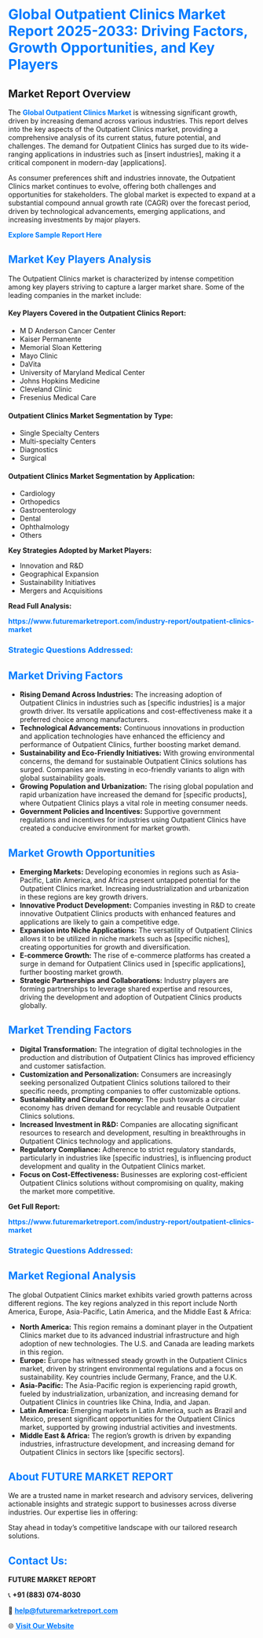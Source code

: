 <h1 style="color: #007BFF;">Global Outpatient Clinics Market Report 2025-2033: Driving Factors, Growth Opportunities, and Key Players</h1>

<section id="overview">
<h2>Market Report Overview</h2>
<p>The <a href="https://www.futuremarketreport.com/industry-report/outpatient-clinics-market" style="color: #007BFF; text-decoration: none;"><strong>Global Outpatient Clinics Market</strong></a> is witnessing significant growth, driven by increasing demand across various industries. This report delves into the key aspects of the Outpatient Clinics market, providing a comprehensive analysis of its current status, future potential, and challenges. The demand for Outpatient Clinics has surged due to its wide-ranging applications in industries such as [insert industries], making it a critical component in modern-day [applications].</p>
<p>As consumer preferences shift and industries innovate, the Outpatient Clinics market continues to evolve, offering both challenges and opportunities for stakeholders. The global market is expected to expand at a substantial compound annual growth rate (CAGR) over the forecast period, driven by technological advancements, emerging applications, and increasing investments by major players.</p>
</section>

<section id="overview">
<p><a href="https://www.futuremarketreport.com/request-sample/reportId=52541" style="color: #007BFF; text-decoration: none;"><strong>Explore Sample Report Here</strong></a></p>
</section>

<section id="key-players">
<h2 style="color: #007BFF;">Market Key Players Analysis</h2>
<p>The Outpatient Clinics market is characterized by intense competition among key players striving to capture a larger market share. Some of the leading companies in the market include:</p>
<h4>Key Players Covered in the Outpatient Clinics Report:</h4>
<ul><li>M D Anderson Cancer Center</li><li>Kaiser Permanente</li><li>Memorial Sloan Kettering</li><li>Mayo Clinic</li><li>DaVita</li><li>University of Maryland Medical Center</li><li>Johns Hopkins Medicine</li><li>Cleveland Clinic</li><li>Fresenius Medical Care</li></ul>
<h4>Outpatient Clinics Market Segmentation by Type:</h4>
<ul><li>Single Specialty Centers</li><li>Multi-specialty Centers</li><li>Diagnostics</li><li>Surgical</li></ul>

<h4>Outpatient Clinics Market Segmentation by Application:</h4>
<ul><li>Cardiology</li><li>Orthopedics</li><li>Gastroenterology</li><li>Dental</li><li>Ophthalmology</li><li>Others</li></ul>
<p><strong>Key Strategies Adopted by Market Players:</strong></p>
<ul>
<li>Innovation and R&D</li>
<li>Geographical Expansion</li>
<li>Sustainability Initiatives</li>
<li>Mergers and Acquisitions</li>
</ul>
</section>

<section>
<p><strong>Read Full Analysis: </strong></p><a href="https://www.futuremarketreport.com/industry-report/outpatient-clinics-market" style="color: #007BFF; text-decoration: none;"><strong>https://www.futuremarketreport.com/industry-report/outpatient-clinics-market</strong></a>
<h3 style="color: #007BFF;">Strategic Questions Addressed:</h3>
</section>

<section id="driving-factors">
<h2 style="color: #007BFF;">Market Driving Factors</h2>
<ul>
<li><strong>Rising Demand Across Industries:</strong> The increasing adoption of Outpatient Clinics in industries such as [specific industries] is a major growth driver. Its versatile applications and cost-effectiveness make it a preferred choice among manufacturers.</li>
<li><strong>Technological Advancements:</strong> Continuous innovations in production and application technologies have enhanced the efficiency and performance of Outpatient Clinics, further boosting market demand.</li>
<li><strong>Sustainability and Eco-Friendly Initiatives:</strong> With growing environmental concerns, the demand for sustainable Outpatient Clinics solutions has surged. Companies are investing in eco-friendly variants to align with global sustainability goals.</li>
<li><strong>Growing Population and Urbanization:</strong> The rising global population and rapid urbanization have increased the demand for [specific products], where Outpatient Clinics plays a vital role in meeting consumer needs.</li>
<li><strong>Government Policies and Incentives:</strong> Supportive government regulations and incentives for industries using Outpatient Clinics have created a conducive environment for market growth.</li>
</ul>
</section>

<section id="growth-opportunities">
<h2 style="color: #007BFF;">Market Growth Opportunities</h2>
<ul>
<li><strong>Emerging Markets:</strong> Developing economies in regions such as Asia-Pacific, Latin America, and Africa present untapped potential for the Outpatient Clinics market. Increasing industrialization and urbanization in these regions are key growth drivers.</li>
<li><strong>Innovative Product Development:</strong> Companies investing in R&D to create innovative Outpatient Clinics products with enhanced features and applications are likely to gain a competitive edge.</li>
<li><strong>Expansion into Niche Applications:</strong> The versatility of Outpatient Clinics allows it to be utilized in niche markets such as [specific niches], creating opportunities for growth and diversification.</li>
<li><strong>E-commerce Growth:</strong> The rise of e-commerce platforms has created a surge in demand for Outpatient Clinics used in [specific applications], further boosting market growth.</li>
<li><strong>Strategic Partnerships and Collaborations:</strong> Industry players are forming partnerships to leverage shared expertise and resources, driving the development and adoption of Outpatient Clinics products globally.</li>
</ul>
</section>

<section id="trending-factors">
<h2 style="color: #007BFF;">Market Trending Factors</h2>
<ul>
<li><strong>Digital Transformation:</strong> The integration of digital technologies in the production and distribution of Outpatient Clinics has improved efficiency and customer satisfaction.</li>
<li><strong>Customization and Personalization:</strong> Consumers are increasingly seeking personalized Outpatient Clinics solutions tailored to their specific needs, prompting companies to offer customizable options.</li>
<li><strong>Sustainability and Circular Economy:</strong> The push towards a circular economy has driven demand for recyclable and reusable Outpatient Clinics solutions.</li>
<li><strong>Increased Investment in R&D:</strong> Companies are allocating significant resources to research and development, resulting in breakthroughs in Outpatient Clinics technology and applications.</li>
<li><strong>Regulatory Compliance:</strong> Adherence to strict regulatory standards, particularly in industries like [specific industries], is influencing product development and quality in the Outpatient Clinics market.</li>
<li><strong>Focus on Cost-Effectiveness:</strong> Businesses are exploring cost-efficient Outpatient Clinics solutions without compromising on quality, making the market more competitive.</li>
</ul>
</section>

<section>
<p><strong>Get Full Report: </strong></p><a href="https://www.futuremarketreport.com/industry-report/outpatient-clinics-market" style="color: #007BFF; text-decoration: none;"><strong>https://www.futuremarketreport.com/industry-report/outpatient-clinics-market</strong></a>
<h3 style="color: #007BFF;">Strategic Questions Addressed:</h3>
</section>


<section id="regional-analysis">
<h2 style="color: #007BFF;">Market Regional Analysis</h2>
<p>The global Outpatient Clinics market exhibits varied growth patterns across different regions. The key regions analyzed in this report include North America, Europe, Asia-Pacific, Latin America, and the Middle East & Africa:</p>
<ul>
<li><strong>North America:</strong> This region remains a dominant player in the Outpatient Clinics market due to its advanced industrial infrastructure and high adoption of new technologies. The U.S. and Canada are leading markets in this region.</li>
<li><strong>Europe:</strong> Europe has witnessed steady growth in the Outpatient Clinics market, driven by stringent environmental regulations and a focus on sustainability. Key countries include Germany, France, and the U.K.</li>
<li><strong>Asia-Pacific:</strong> The Asia-Pacific region is experiencing rapid growth, fueled by industrialization, urbanization, and increasing demand for Outpatient Clinics in countries like China, India, and Japan.</li>
<li><strong>Latin America:</strong> Emerging markets in Latin America, such as Brazil and Mexico, present significant opportunities for the Outpatient Clinics market, supported by growing industrial activities and investments.</li>
<li><strong>Middle East & Africa:</strong> The region’s growth is driven by expanding industries, infrastructure development, and increasing demand for Outpatient Clinics in sectors like [specific sectors].</li>
</ul>
</section>

<footer>
<h2 style="color: #007BFF;">About FUTURE MARKET REPORT</h2>
<p>We are a trusted name in market research and advisory services, delivering actionable insights and strategic support to businesses across diverse industries. Our expertise lies in offering:</p>

<p>Stay ahead in today’s competitive landscape with our tailored research solutions.</p>

<h2 style="color: #007BFF;">Contact Us:</h2>
<p><strong>FUTURE MARKET REPORT</strong></p>
<p>📞 <strong>+91 (883) 074-8030</strong></p>
<p>📧 <strong><a href="mailto:help@futuremarketreport.com" style="color: #007BFF;">help@futuremarketreport.com</a></strong></p>
<p>🌐 <strong><a href="https://www.futuremarketreport.com/" style="color: #007BFF;">Visit Our Website</a></strong></p>
</footer>